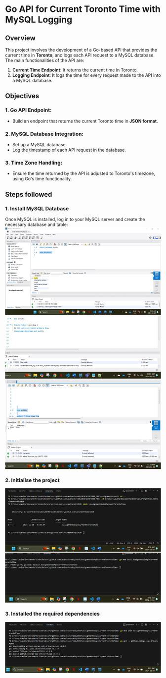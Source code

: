 # Go API for Current Toronto Time with MySQL Logging

## Overview

This project involves the development of a Go-based API that provides the current time in **Toronto**, and logs each API request to a MySQL database. The main functionalities of the API are:

1. **Current Time Endpoint**: It returns the current time in Toronto.
2. **Logging Endpoint**: It logs the time for every request made to the API into a MySQL database.

## Objectives

### 1. **Go API Endpoint**:
   - Build an endpoint that returns the current Toronto time in **JSON format**.

### 2. **MySQL Database Integration**:
   - Set up a MySQL database.
   - Log the timestamp of each API request in the database.

### 3. **Time Zone Handling**:
   - Ensure the time returned by the API is adjusted to Toronto's timezone, using Go's time functionality.


## Steps followed

### 1. **Install MySQL Database**

Once MySQL is installed, log in to your MySQL server and create the necessary database and table:
![alt text](image.png)
![alt text](image-1.png)
![alt text](image-2.png)

### 2. **Initialise the project**
![alt text](image-3.png)
![alt text](image-4.png)

### 3. **Installed the required dependencies**
![alt text](image-5.png)

